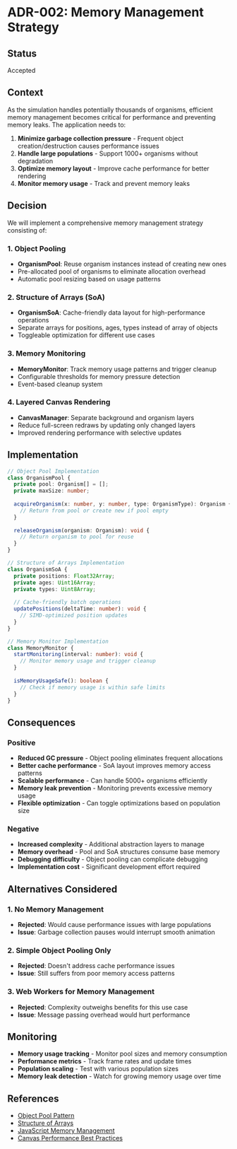 # ADR-002: Memory Management Strategy

## Status

Accepted

## Context

As the simulation handles potentially thousands of organisms, efficient memory management becomes critical for performance and preventing memory leaks. The application needs to:

1. **Minimize garbage collection pressure** - Frequent object creation/destruction causes performance issues
2. **Handle large populations** - Support 1000+ organisms without degradation
3. **Optimize memory layout** - Improve cache performance for better rendering
4. **Monitor memory usage** - Track and prevent memory leaks

## Decision

We will implement a comprehensive memory management strategy consisting of:

### 1. Object Pooling
- **OrganismPool**: Reuse organism instances instead of creating new ones
- Pre-allocated pool of organisms to eliminate allocation overhead
- Automatic pool resizing based on usage patterns

### 2. Structure of Arrays (SoA)
- **OrganismSoA**: Cache-friendly data layout for high-performance operations
- Separate arrays for positions, ages, types instead of array of objects
- Toggleable optimization for different use cases

### 3. Memory Monitoring
- **MemoryMonitor**: Track memory usage patterns and trigger cleanup
- Configurable thresholds for memory pressure detection
- Event-based cleanup system

### 4. Layered Canvas Rendering
- **CanvasManager**: Separate background and organism layers
- Reduce full-screen redraws by updating only changed layers
- Improved rendering performance with selective updates

## Implementation

```typescript
// Object Pool Implementation
class OrganismPool {
  private pool: Organism[] = [];
  private maxSize: number;
  
  acquireOrganism(x: number, y: number, type: OrganismType): Organism {
    // Return from pool or create new if pool empty
  }
  
  releaseOrganism(organism: Organism): void {
    // Return organism to pool for reuse
  }
}

// Structure of Arrays Implementation
class OrganismSoA {
  private positions: Float32Array;
  private ages: Uint16Array;
  private types: Uint8Array;
  
  // Cache-friendly batch operations
  updatePositions(deltaTime: number): void {
    // SIMD-optimized position updates
  }
}

// Memory Monitor Implementation
class MemoryMonitor {
  startMonitoring(interval: number): void {
    // Monitor memory usage and trigger cleanup
  }
  
  isMemoryUsageSafe(): boolean {
    // Check if memory usage is within safe limits
  }
}
```

## Consequences

### Positive
- **Reduced GC pressure** - Object pooling eliminates frequent allocations
- **Better cache performance** - SoA layout improves memory access patterns
- **Scalable performance** - Can handle 5000+ organisms efficiently
- **Memory leak prevention** - Monitoring prevents excessive memory usage
- **Flexible optimization** - Can toggle optimizations based on population size

### Negative
- **Increased complexity** - Additional abstraction layers to manage
- **Memory overhead** - Pool and SoA structures consume base memory
- **Debugging difficulty** - Object pooling can complicate debugging
- **Implementation cost** - Significant development effort required

## Alternatives Considered

### 1. No Memory Management
- **Rejected**: Would cause performance issues with large populations
- **Issue**: Garbage collection pauses would interrupt smooth animation

### 2. Simple Object Pooling Only
- **Rejected**: Doesn't address cache performance issues
- **Issue**: Still suffers from poor memory access patterns

### 3. Web Workers for Memory Management
- **Rejected**: Complexity outweighs benefits for this use case
- **Issue**: Message passing overhead would hurt performance

## Monitoring

- **Memory usage tracking** - Monitor pool sizes and memory consumption
- **Performance metrics** - Track frame rates and update times
- **Population scaling** - Test with various population sizes
- **Memory leak detection** - Watch for growing memory usage over time

## References

- [Object Pool Pattern](https://en.wikipedia.org/wiki/Object_pool_pattern)
- [Structure of Arrays](https://en.wikipedia.org/wiki/AoS_and_SoA)
- [JavaScript Memory Management](https://developer.mozilla.org/en-US/docs/Web/JavaScript/Memory_Management)
- [Canvas Performance Best Practices](https://developer.mozilla.org/en-US/docs/Web/API/Canvas_API/Tutorial/Optimizing_canvas)
